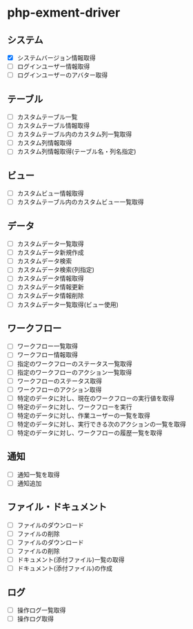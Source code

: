 # php-exment-driver

## システム
- [X] システムバージョン情報取得
- [ ] ログインユーザー情報取得
- [ ] ログインユーザーのアバター取得

## テーブル
- [ ] カスタムテーブル一覧
- [ ] カスタムテーブル情報取得
- [ ] カスタムテーブル内のカスタム列一覧取得
- [ ] カスタム列情報取得
- [ ] カスタム列情報取得(テーブル名・列名指定)

## ビュー
- [ ] カスタムビュー情報取得
- [ ] カスタムテーブル内のカスタムビュー一覧取得

## データ
- [ ] カスタムデータ一覧取得
- [ ] カスタムデータ新規作成
- [ ] カスタムデータ検索
- [ ] カスタムデータ検索(列指定)
- [ ] カスタムデータ情報取得
- [ ] カスタムデータ情報更新
- [ ] カスタムデータ情報削除
- [ ] カスタムデータ一覧取得(ビュー使用)

## ワークフロー
- [ ] ワークフロー一覧取得
- [ ] ワークフロー情報取得
- [ ] 指定のワークフローのステータス一覧取得
- [ ] 指定のワークフローのアクション一覧取得
- [ ] ワークフローのステータス取得
- [ ] ワークフローのアクション取得
- [ ] 特定のデータに対し、現在のワークフローの実行値を取得
- [ ] 特定のデータに対し、ワークフローを実行
- [ ] 特定のデータに対し、作業ユーザーの一覧を取得
- [ ] 特定のデータに対し、実行できる次のアクションの一覧を取得
- [ ] 特定のデータに対し、ワークフローの履歴一覧を取得

## 通知
- [ ] 通知一覧を取得
- [ ] 通知追加

## ファイル・ドキュメント
- [ ] ファイルのダウンロード
- [ ] ファイルの削除
- [ ] ファイルのダウンロード
- [ ] ファイルの削除
- [ ] ドキュメント(添付ファイル)一覧の取得
- [ ] ドキュメント(添付ファイル)の作成

## ログ
- [ ] 操作ログ一覧取得
- [ ] 操作ログ取得
